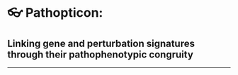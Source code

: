 # :eyeglasses: Pathopticon: 
## Linking gene and perturbation signatures through their **pathop**heno**t**yp**ic** c**on**gruity
***

